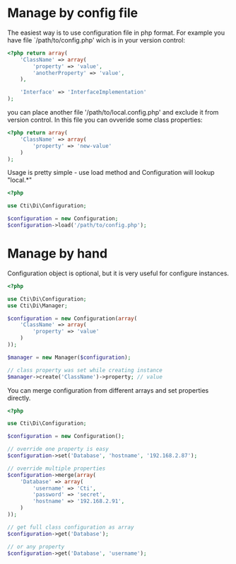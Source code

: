 # Manage by config file

The easiest way is to use configuration file in php format.
For example you have file `/path/to/config.php' wich is in your version control:

```php
<?php return array(
    'ClassName' => array(
        'property' => 'value',
        'anotherProperty' => 'value',
    ),

    'Interface' => 'InterfaceImplementation'
);
```

you can place another file '/path/to/local.config.php' and exclude it from version control.
In this file you can ovveride some class properties:

```php
<?php return array(
    'ClassName' => array(
        'property' => 'new-value'
    )
);
```

Usage is pretty simple - use load method and Configuration will lookup "local.*"

```php
<?php

use Cti\Di\Configuration;

$configuration = new Configuration;
$configuration->load('/path/to/config.php');

```

# Manage by hand

Configuration object is optional, but it is very useful for configure instances.

```php
<?php

use Cti\Di\Configuration;
use Cti\Di\Manager;

$configuration = new Configuration(array(
    'ClassName' => array(
        'property' => 'value'
    )
));

$manager = new Manager($configuration);

// class property was set while creating instance
$manager->create('ClassName')->property; // value

```

You can merge configuration from different arrays and set properties directly.

```php
<?php

use Cti\Di\Configuration;

$configuration = new Configuration();

// override one property is easy
$configuration->set('Database', 'hostname', '192.168.2.87');

// override multiple properties
$configuration->merge(array(
    'Database' => array(
        'username' => 'Cti',
        'password' => 'secret',
        'hostname' => '192.168.2.91',
    )
));

// get full class configuration as array
$configuration->get('Database');

// or any property
$configuration->get('Database', 'username');

```
